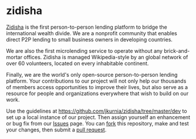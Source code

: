 zidisha
=======
<a href="www.zidisha.org">Zidisha</a> is the first person-to-person lending platform to bridge the international wealth divide.  We are a nonprofit community that enables direct P2P lending to small business owners in developing countries.  

We are also the first microlending service to operate without any brick-and-mortar offices.  Zidisha is managed Wikipedia-style by an global network of over 60 volunteers, located on every inhabitable continent.  

Finally, we are the world's only open-source person-to-person lending platform.  Your contributions to our project will not only help our thousands of members access opportunities to improve their lives, but also serve as a resource for people and organizations everywhere that wish to build on our work.

Use the guidelines at https://github.com/jkurnia/zidisha/tree/master/dev to set up a local instance of our project.  Then assign yourself an enhancement or bug fix from our <a href="https://github.com/jkurnia/zidisha/issues?labels=Smarty+redesign&state=open">Issues</a> page.  You can <a href="https://help.github.com/articles/fork-a-repo">fork</a> this repository, make and test your changes, then submit a <a href="https://help.github.com/articles/using-pull-requests">pull request</a>.

